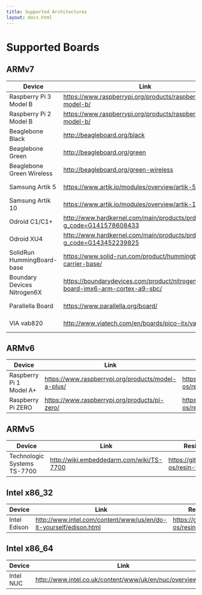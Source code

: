 ```yaml
---
title: Supported Architectures
layout: docs.html
---
```


# Supported Boards

## ARMv7
| Device                      | Link                                                                         | ResinOS Repo                                     |
|-----------------------------|------------------------------------------------------------------------------|--------------------------------------------------|
| Raspberry Pi 3 Model B      | https://www.raspberrypi.org/products/raspberry-pi-3-model-b/                 | https://github.com/resin-os/resin-raspberrypi    |
| Raspberry Pi 2 Model B      | https://www.raspberrypi.org/products/raspberry-pi-2-model-b/                 | https://github.com/resin-os/resin-raspberrypi |
| Beaglebone Black            | http://beagleboard.org/black                                                 | https://github.com/resin-os/resin-beaglebone     |
| Beaglebone Green            | http://beagleboard.org/green                                                 | https://github.com/resin-os/resin-beaglebone     |
| Beaglebone Green Wireless   | http://beagleboard.org/green-wireless                                        | https://github.com/resin-os/resin-beaglebone     |
| Samsung Artik 5             | https://www.artik.io/modules/overview/artik-5/                               | https://github.com/resin-os/resin-artik          |
| Samsung Artik 10            | https://www.artik.io/modules/overview/artik-10/                              | https://github.com/resin-os/resin-artik          |
| Odroid C1/C1+               | http://www.hardkernel.com/main/products/prdt_info.php?g_code=G141578608433   | https://github.com/resin-os/resin-odroid         |
| Odroid XU4                  | http://www.hardkernel.com/main/products/prdt_info.php?g_code=G143452239825   | https://github.com/resin-os/resin-odroid         |
| SolidRun HummingBoard-base  | https://www.solid-run.com/product/hummingboard-carrier-base/                 | https://github.com/resin-os/resin-fsl-arm        |
| Boundary Devices Nitrogen6X | https://boundarydevices.com/product/nitrogen6x-board-imx6-arm-cortex-a9-sbc/ | https://github.com/resin-os/resin-fsl-arm        |
| Parallella Board            | https://www.parallella.org/board/                                            | https://github.com/resin-os/resin-parallella     |
| VIA vab820                  | http://www.viatech.com/en/boards/pico-itx/vab-820/                           | https://github.com/resin-os/resin-fsl-arm        |

## ARMv6
| Device                      | Link                                                                         | ResinOS Repo                                     |
|-----------------------------|------------------------------------------------------------------------------|--------------------------------------------------|
| Raspberry Pi 1 Model A+     | https://www.raspberrypi.org/products/model-a-plus/                           | https://github.com/resin-os/resin-raspberrypi    |
| Raspberry Pi ZERO           | https://www.raspberrypi.org/products/pi-zero/                                | https://github.com/resin-os/resin-raspberrypi    |

## ARMv5
| Device                      | Link                                                                         | ResinOS Repo                                     |
|-----------------------------|------------------------------------------------------------------------------|--------------------------------------------------|
| Technologic Systems TS-7700 | http://wiki.embeddedarm.com/wiki/TS-7700                                     | https://github.com/resin-os/resin-ts             |

## Intel x86_32
| Device                      | Link                                                                         | ResinOS Repo                                     |
|-----------------------------|------------------------------------------------------------------------------|--------------------------------------------------|
| Intel Edison                | http://www.intel.com/content/www/us/en/do-it-yourself/edison.html            | https://github.com/resin-os/resin-edison         |

## Intel x86_64
| Device                      | Link                                                                         | ResinOS Repo                                     |
|-----------------------------|------------------------------------------------------------------------------|--------------------------------------------------|
| Intel NUC                   | http://www.intel.co.uk/content/www/uk/en/nuc/overview.html                   | https://github.com/resin-os/resin-intel          |

